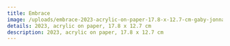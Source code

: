 ```yaml
---
title: Embrace
image: /uploads/embrace-2023-acrylic-on-paper-17.8-x-12.7-cm-gaby-jonna.jpg
details: 2023, acrylic on paper, 17.8 x 12.7 cm
description: 2023, acrylic on paper, 17.8 x 12.7 cm
---
```


